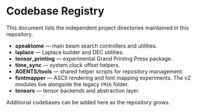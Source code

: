 # Codebase Registry

This document lists the independent project directories maintained in this repository.

- **speaktome** — main beam search controllers and utilities.
- **laplace** — Laplace builder and DEC utilities.
- **tensor_printing** — experimental Grand Printing Press package.
- **time_sync** — system clock offset helpers.
- **AGENTS/tools** — shared helper scripts for repository management.
- **fontmapper** — ASCII rendering and font mapping experiments. The v2
  modules live alongside the legacy `FM16` folder.
- **tensors** — tensor backends and abstraction layer.

Additional codebases can be added here as the repository grows.
